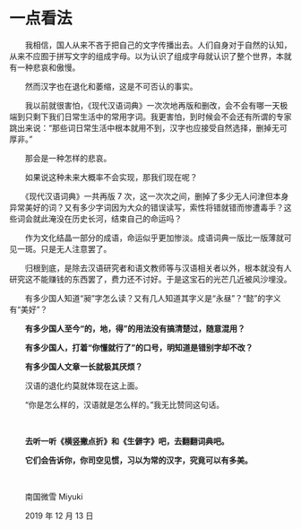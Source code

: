 # 一点看法

　　我相信，国人从来不吝于把自己的文字传播出去。人们自身对于自然的认知，从来不应囿于拼写文字的组成字母。以为认识了组成字母就认识了整个世界，本就有一种悲哀和傲慢。

　　然而汉字也在退化和萎缩，这是不可否认的事实。

　　我以前就很害怕，《现代汉语词典》一次次地再版和删改，会不会有哪一天极端到只剩下我们日常生活中的常用字词。我更害怕，到时候会不会还有所谓的专家跳出来说：“那些词日常生活中根本就用不到，汉字也应接受自然选择，删掉无可厚非。”

　　那会是一种怎样的悲哀。

　　如果说这种未来大概率不会实现，那我们现在呢？

　　《现代汉语词典》一共再版 7 次，这一次次之间，删掉了多少无人问津但本身异常美好的词？又有多少字词因为大众的错误读写，索性将错就错而惨遭毒手？这些词会就此淹没在历史长河，结束自己的命运吗？

　　作为文化结晶一部分的成语，命运似乎更加惨淡。成语词典一版比一版薄就可见一斑。只是无人注意罢了。

　　归根到底，是除去汉语研究者和语文教师等与汉语相关者以外，根本就没有人研究这不能赚钱的东西罢了，费力还不讨好。于是这宝石的光芒几近被风沙埋没。

　　有多少国人知道“昶”字怎么读？又有几人知道其字义是“永昼”？“懿”的字义有“美好”？

　　**有多少国人至今“的，地，得”的用法没有搞清楚过，随意混用？**

　　**有多少国人，打着“你懂就行了”的口号，明知道是错别字却不改？**

　　**有多少国人文章一长就极其厌烦？**

　　汉语的退化约莫就体现在这上面。

　　“你是怎么样的，汉语就是怎么样的。”我无比赞同这句话。

<br />

　　**去听一听《横竖撇点折》和《生僻字》吧，去翻翻词典吧。**

　　**它们会告诉你，你司空见惯，习以为常的汉字，究竟可以有多美。**

<br />

　　南国微雪 Miyuki

　　2019 年 12 月 13 日